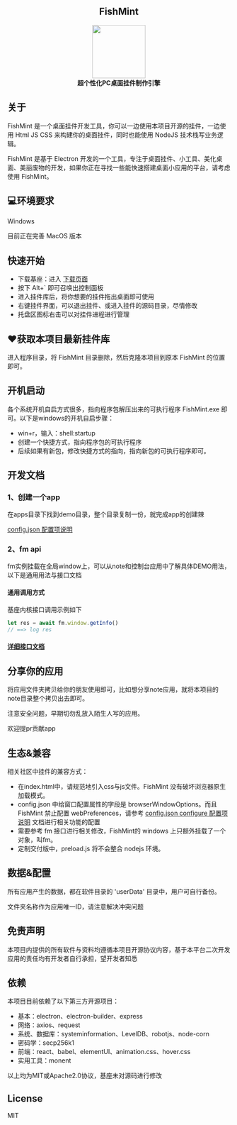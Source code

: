 <h2 align="center">FishMint</h2>
<div align="center">
  <img src="./favicon.ico" width="120" height="120" />
  <br />
  <b>超个性化PC桌面挂件制作引擎</b>
  <br />
</div>

## 关于
FishMint 是一个桌面挂件开发工具，你可以一边使用本项目开源的挂件，一边使用 Html JS CSS 来构建你的桌面挂件，同时也能使用 NodeJS 技术栈写业务逻辑。

FishMint 是基于 Electron 开发的一个工具，专注于桌面挂件、小工具、美化桌面、美丽废物的开发，如果你正在寻找一些能快速搭建桌面小应用的平台，请考虑使用 FishMint。

## 💻环境要求
Windows

目前正在完善 MacOS 版本

## ‍快速开始

- 下载基座：进入 [下载页面](https://github.com/SteveWooo/FishMint/releases) 
- 按下 Alt+` 即可召唤出控制面板
- 进入挂件库后，将你想要的挂件拖出桌面即可使用
- 右键挂件界面，可以退出挂件、或进入挂件的源码目录，尽情修改
- 托盘区图标右击可以对挂件进程进行管理

## ♥获取本项目最新挂件库
进入程序目录，将 FishMint 目录删除，然后克隆本项目到原本 FishMint 的位置即可。

## 开机启动
各个系统开机自启方式很多，指向程序包解压出来的可执行程序 FishMint.exe 即可。以下是windows的开机自启步骤：

- win+r，输入：shell:startup
- 创建一个快捷方式，指向程序包的可执行程序
- 后续如果有新包，修改快捷方式的指向，指向新包的可执行程序即可。

## 开发文档
### 1、创建一个app

在apps目录下找到demo目录，整个目录复制一份，就完成app的创建辣

[config.json 配置项说明](https://stevewooo.github.io/FishMint/global.html#WindowConfigure)

### 2、fm api

fm实例挂载在全局window上，可以从note和控制台应用中了解具体DEMO用法，以下是通用用法与接口文档

#### 通用调用方式
基座内核接口调用示例如下
```js
let res = await fm.window.getInfo()
// ==> log res
```
#### [详细接口文档](https://stevewooo.github.io/FishMint)

## 分享你的应用

将应用文件夹拷贝给你的朋友使用即可，比如想分享note应用，就将本项目的note目录整个拷贝出去即可。

注意安全问题，早期切勿乱放入陌生人写的应用。

欢迎提pr贡献app

## 生态&兼容

相关社区中挂件的兼容方式：
- 在index.html中，请规范地引入css与js文件。FishMint 没有破坏浏览器原生加载模式。
- config.json 中给窗口配置属性的字段是 browserWindowOptions。而且 FishMint 禁止配置 webPreferences，请参考 [config.json configure 配置项说明](https://stevewooo.github.io/FishMint/global.html#WindowConfigure) 文档进行相关功能的配置
- 需要参考 fm 接口进行相关修改，FishMint的 windows 上只额外挂载了一个对象，叫fm。
- 定制交付版中，preload.js 将不会整合 nodejs 环境。

## 数据&配置
所有应用产生的数据，都在软件目录的 'userData' 目录中，用户可自行备份。

文件夹名称作为应用唯一ID，请注意解决冲突问题

## 免责声明
本项目内提供的所有软件与资料均遵循本项目开源协议内容，基于本平台二次开发应用的责任均有开发者自行承担，望开发者知悉

## 依赖

本项目目前依赖了以下第三方开源项目：

- 基本：electron、electron-builder、express
- 网络：axios、request
- 系统、数据库：systeminformation、LevelDB、robotjs、node-corn
- 密码学：secp256k1
- 前端：react、babel、elementUI、animation.css、hover.css
- 实用工具：monent

以上均为MIT或Apache2.0协议，基座未对源码进行修改

## License
MIT
